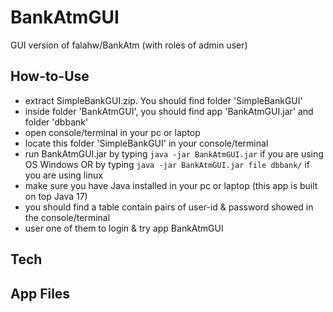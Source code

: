 # BankAtmGUI
GUI version of falahw/BankAtm (with roles of admin  user)


## How-to-Use
- extract SimpleBankGUI.zip. You should find  folder 'SimpleBankGUI'
- inside folder 'BankAtmGUI', you should find app 'BankAtmGUI.jar' and folder 'dbbank'
- open console/terminal in your pc or laptop
- locate this folder 'SimpleBankGUI' in your console/terminal
- run BankAtmGUI.jar by typing `java -jar BankAtmGUI.jar` if you are using OS Windows OR by typing `java -jar BankAtmGUI.jar file dbbank/` if you are using linux
- make sure you have Java installed in your pc or laptop (this app is built on top Java 17)
- you should find a table contain pairs of user-id & password showed in the console/terminal
- user one of them to login & try app BankAtmGUI


## Tech

## App Files